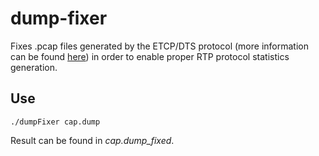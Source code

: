 dump-fixer
==============
Fixes .pcap files generated by the ETCP/DTS protocol (more information can be found [here](https://ieeexplore.ieee.org/document/6952830)) in order to enable proper RTP protocol statistics generation.


Use
--------------
```
./dumpFixer cap.dump
```

Result can be found in *cap.dump_fixed*.
